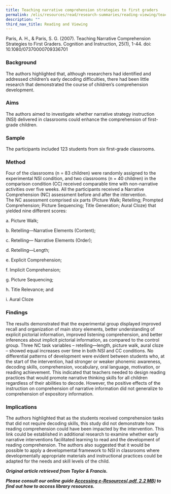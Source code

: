 ```yaml
---
title: Teaching narrative comprehension strategies to first graders
permalink: /elis/resources/read/research-summaries/reading-viewing/teaching-narrative-comprehension-strategies/
description: ""
third_nav_title: Reading and Viewing
---
```

Paris, A. H., & Paris, S. G. (2007). Teaching Narrative Comprehension Strategies to First Graders. Cognition and Instruction, 25(1), 1-44. doi: 10.1080/07370000709336701

### Background

The authors highlighted that, although researchers had identified and addressed children’s early decoding difficulties, there had been little research that demonstrated the course of children’s comprehension development.

### Aims

The authors aimed to investigate whether narrative strategy instruction (NSI) delivered in classrooms could enhance the comprehension of first-grade children.

### Sample

The participants included 123 students from six first-grade classrooms.

### Method

Four of the classrooms (n = 83 children) were randomly assigned to the experimental NSI condition, and two classrooms (n = 40 children) in the comparison condition (CC) received comparable time with non-narrative activities over five weeks. All the participants received a Narrative Comprehension (NC) assessment before and after the intervention.  
The NC assessment comprised six parts (Picture Walk; Retelling; Prompted Comprehension; Picture Sequencing; Title Generation; Aural Cloze) that yielded nine different scores:

a. Picture Walk;

b. Retelling—Narrative Elements (Content);

c. Retelling— Narrative Elements (Order);

d. Retelling—Length;

e. Explicit Comprehension;

f. Implicit Comprehension;

g. Picture Sequencing;

h. Title Relevance; and

i. Aural Cloze

### Findings

The results demonstrated that the experimental group displayed improved recall and organization of main story elements, better understanding of explicit pictorial information, improved listening comprehension, and better inferences about implicit pictorial information, as compared to the control group. Three NC task variables – retelling—length, picture walk, aural cloze – showed equal increases over time in both NSI and CC conditions. No differential patterns of development were evident between students who, at the start of the intervention, had stronger or weaker phonemic awareness, decoding skills, comprehension, vocabulary, oral language, motivation, or reading achievement. This indicated that teachers needed to design reading practices that would promote narrative thinking skills for all children regardless of their abilities to decode. However, the positive effects of the instruction on comprehension of narrative information did not generalize to comprehension of expository information.

### Implications

The authors highlighted that as the students received comprehension tasks that did not require decoding skills, this study did not demonstrate how reading comprehension could have been impacted by the intervention. This link could be established in additional research to examine whether early narrative interventions facilitated learning to read and the development of reading comprehension. The authors also suggested that it would be possible to apply a developmental framework to NSI in classrooms where developmentally appropriate materials and instructional practices could be adapted for the needs and skill levels of the child.

_**Original article retrieved from Taylor & Francis.**_  

**_Please consult our online guide [Accessing e-Resources(.pdf, 2.2 MB)](https://academyofsingaporeteachers-moe-edu-sg-admin.cwp.sg/elis/resources/read/research-summaries/reading-and-viewing/18e45074-6b1b-4ac7-811f-1a8da16c4f81 "Accessing e-Resources") to find out how to access library resources._**